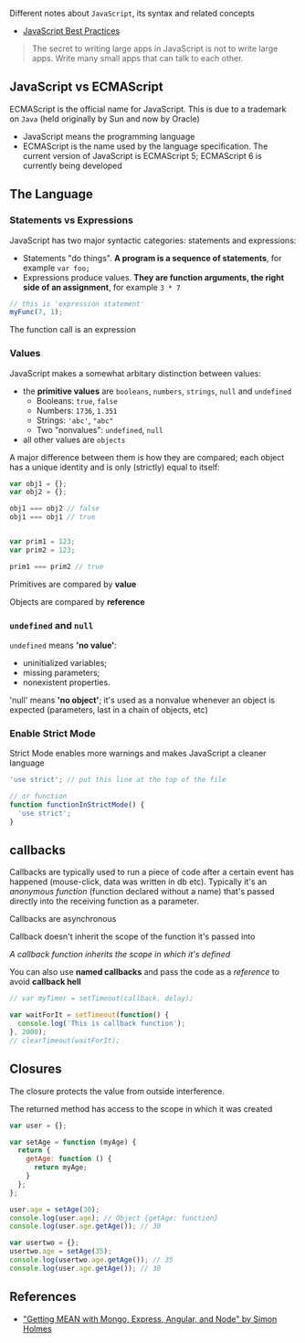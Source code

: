 Different notes about `JavaScript`, its syntax and related concepts

- [JavaScript Best Practices](javaScript-best-practices.md)

> The secret to writing large apps in JavaScript is not to write large apps. Write many small apps that can talk to each other.

## JavaScript vs ECMAScript

ECMAScript is the official name for JavaScript. This is due to a trademark on `Java` (held originally by Sun and now by Oracle)

- JavaScript means the programming language
- ECMAScript is the name used by the language specification. The current version of JavaScript is ECMAScript 5; ECMAScript 6 is currently being developed

## The Language

### Statements vs Expressions

JavaScript has two major syntactic categories: statements and expressions:
- Statements "do things". **A program is a sequence of statements**, for example `var foo;`
- Expressions produce values. **They are function arguments, the right side of an assignment**, for example `3 * 7`

```js
// this is 'expression statement'
myFunc(7, 1);
```
The function call is an expression

### Values

JavaScript makes a somewhat arbitary distinction between values:
- the **primitive values** are `booleans`, `numbers`, `strings`, `null` and `undefined`
  - Booleans: `true`, `false`
  - Numbers: `1736`, `1.351`
  - Strings: `'abc'`, `"abc"`
  - Two "nonvalues": `undefined`, `null`
- all other values are `objects`

A major difference between them is how they are compared; each object has a unique identity and is only (strictly) equal to itself:
```js
var obj1 = {};
var obj2 = {};

obj1 === obj2 // false
obj1 === obj1 // true


var prim1 = 123;
var prim2 = 123;

prim1 === prim2 // true
```

Primitives are compared by **value**

Objects are compared by **reference**

### `undefined` and `null`

`undefined` means **'no value'**:
- uninitialized variables;
- missing parameters;
- nonexistent properties.

'null' means **'no object'**; it's used as a nonvalue whenever an object is expected (parameters, last in a chain of objects, etc)

### Enable Strict Mode
Strict Mode enables more warnings and makes JavaScript a cleaner language
```js
'use strict'; // put this line at the top of the file

// or function
function functionInStrictMode() {
  'use strict';
}
```

## callbacks
Callbacks are typically used to run a piece of code after a certain event has happened (mouse-click, data was written in db etc).
Typically it's an *anonymous function* (function declared without a name) that's passed directly into the receiving function as a parameter.

Callbacks are asynchronous

Callback doesn't inherit the scope of the function it's passed into

*A callback function inherits the scope in which it's defined*

You can also use **named callbacks** and pass the code as a *reference* to avoid **callback hell**

```js
// var myTimer = setTimeout(callback, delay);

var waitForIt = setTimeout(function() {
  console.log('This is callback function');
}, 2000);
// clearTimeout(waitForIt);
```

## Closures

The closure protects the value from outside interference.

The returned method has access to the scope in which it was created

```js
var user = {};

var setAge = function (myAge) {
  return {
    getAge: function () {
      return myAge;
    }
  };
};

user.age = setAge(30);
console.log(user.age); // Object {getAge: function}
console.log(user.age.getAge()); // 30

var usertwo = {};
usertwo.age = setAge(35);
console.log(usertwo.age.getAge()); // 35
console.log(user.age.getAge()); // 30
```


## References
- ["Getting MEAN with Mongo, Express, Angular, and Node" by Simon Holmes ][1]

[1]: https://www.manning.com/books/getting-mean-with-mongo-express-angular-and-node